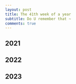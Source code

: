 ```yaml
---
layout: post
title: The 41th week of a year
subtitle: Do U remember that ~
comments: true
---
```





## 2021


## 2022


## 2023

